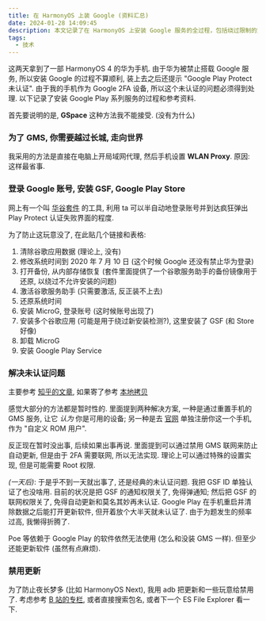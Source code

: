 ```yaml
---
title: 在 HarmonyOS 上装 Google (资料汇总)
date: 2024-01-28 14:09:45
description: 本文记录了在 HarmonyOS 上安装 Google 服务的全过程，包括绕过限制的方法、未认证问题的解决方案及相关工具和调试经验的总结。
tags:
  - 技术
---
```


这两天拿到了一部 HarmonyOS 4 的华为手机. 由于华为被禁止搭载 Google 服务, 所以安装 Google 的过程不算顺利, 装上去之后还提示 "Google Play Protect 未认证". 由于我的手机作为 Google 2FA 设备, 所以这个未认证的问题必须得到处理. 以下记录了安装 Google Play 系列服务的过程和参考资料.

<!-- more -->

首先要说明的是, **GSpace** 这种方法我不能接受. (没有为什么)

### 为了 GMS, 你需要越过长城, 走向世界

我采用的方法是直接在电脑上开局域网代理, 然后手机设置 **WLAN Proxy**. 原因: 这样最省事.

### 登录 Google 账号, 安装 GSF, Google Play Store

网上有一个叫 [华谷套件](https://bishua666.com/huagu2/#/) 的工具, 利用 ta 可以半自动地登录账号并到达疯狂弹出 Play Protect 认证失败界面的程度.

为了防止这玩意没了, 在此贴几个链接和表格:

1. 清除谷歌应用数据 (理论上, 没有)
2. 修改系统时间到 2020 年 7 月 10 日 (这个时候 Google 还没有禁止华为登录)
3. 打开备份, 从内部存储恢复 (套件里面提供了一个谷歌服务助手的备份镜像用于还原, 以绕过不允许安装的问题)
4. 激活谷歌服务助手 (只需要激活, 反正装不上去)
5. 还原系统时间
6. 安装 MicroG, 登录账号 (这时候账号出现了)
7. 安装多个谷歌应用 (可能是用于绕过新安装检测?), 这里安装了 GSF (和 Store 好像)
8. 卸载 MicroG
9. 安装 Google Play Service

### 解决未认证问题

主要参考 [知乎的文章](https://zhuanlan.zhihu.com/p/421243092), 如果寄了参考 [本地拷贝](GoogleOnHarmonyOS/zhihu_download.html)

感觉大部分的方法都是暂时性的. 里面提到两种解决方案, 一种是通过重置手机的 GMS 服务, 让它 *认为* 你是可用的设备; 另一种是去 [官网](https://www.google.com/android/uncertified/) 单独注册你这一个手机, 作为 "自定义 ROM 用户".

反正现在暂时没出事, 后续如果出事再说. 里面提到可以通过禁用 GMS 联网来防止自动更新, 但是由于 2FA 需要联网, 所以无法实现. 理论上可以通过特殊的设置实现, 但是可能需要 Root 权限.

*(一天后)*: 于是乎不到一天就出事了, 还是经典的未认证问题. 我把 GSF ID 单独认证了也没啥用. 目前的状况是把 GSF 的通知权限关了, 免得弹通知; 然后把 GSF 的联网权限关了, 免得自动更新和莫名其妙再未认证. Google Play 在手机重启并清除数据之后能打开更新软件, 但开着放个大半天就未认证了. 由于为题发生的频率过高, 我懒得折腾了.

Poe 等依赖于 Google Play 的软件依然无法使用 (怎么和没装 GMS 一样). 但至少还能更新软件 (虽然有点麻烦).

### 禁用更新

为了防止夜长梦多 (比如 HarmonyOS Next), 我用 adb 把更新和一些玩意给禁用了. 考虑参考 [B 站的专栏](https://www.bilibili.com/read/cv21078097/), 或者直接搜索包名, 或者下一个 ES File Explorer 看一下.
